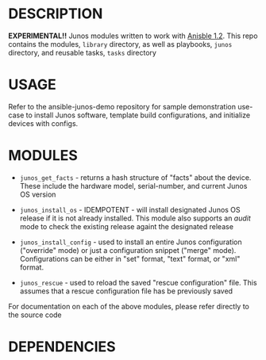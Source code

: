 DESCRIPTION
===========

__EXPERIMENTAL!!__  Junos modules written to work with [Anisble 1.2](http://www.ansibleworks.com).  This repo contains the modules, `library` directory, as well as playbooks, `junos` directory, and reusable tasks, `tasks` directory

USAGE
=====

  Refer to the ansible-junos-demo repository for sample demonstration use-case to install Junos software, template build configurations, and initialize devices with configs.
  
MODULES
=======

  * `junos_get_facts` - returns a hash structure of "facts" about the device.  These include the hardware model, serial-number, and current Junos OS version
  
  * `junos_install_os` - IDEMPOTENT - will install designated Junos OS release if it is not already installed.  This module also supports an *audit* mode to check the existing release againt the designated release

  * `junos_install_config` - used to install an entire Junos configuration ("override" mode) or just a configuration snippet ("merge" mode).  Configurations can be either in "set" format, "text" format, or "xml" format.

  * `junos_rescue` - used to reload the saved "rescue configuration" file.  This assumes that a rescue configuration file has be previously saved 
  
  For documentation on each of the above modules, please refer directly to the source code

DEPENDENCIES
============


